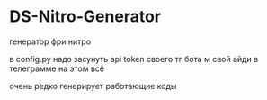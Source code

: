 # DS-Nitro-Generator
генератор фри нитро

в config.py надо засунуть api token своего тг бота м свой айди в телеграмме
на этом всё

очень редко генерирует работающие коды

